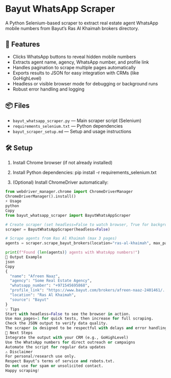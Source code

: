 
# Bayut WhatsApp Scraper

A Python Selenium-based scraper to extract real estate agent WhatsApp mobile numbers from Bayut’s Ras Al Khaimah brokers directory.

## 🚀 Features

- Clicks WhatsApp buttons to reveal hidden mobile numbers
- Extracts agent name, agency, WhatsApp number, and profile link
- Handles pagination to scrape multiple pages automatically
- Exports results to JSON for easy integration with CRMs (like GoHighLevel)
- Headless or visible browser mode for debugging or background runs
- Robust error handling and logging

## 📦 Files

- `bayut_whatsapp_scraper.py` — Main scraper script (Selenium)
- `requirements_selenium.txt` — Python dependencies
- `bayut_scraper_setup.md` — Setup and usage instructions

## 🛠️ Setup

1. Install Chrome browser (if not already installed)
2. Install Python dependencies:
pip install -r requirements_selenium.txt

3. (Optional) Install ChromeDriver automatically:
```python
from webdriver_manager.chrome import ChromeDriverManager
ChromeDriverManager().install()
⚡ Usage
python
Copy
from bayut_whatsapp_scraper import BayutWhatsAppScraper

# Create scraper (set headless=False to watch browser, True for background)
scraper = BayutWhatsAppScraper(headless=False)

# Scrape agents from Ras Al Khaimah (max 3 pages)
agents = scraper.scrape_bayut_brokers(location="ras-al-khaimah", max_pages=3)

print(f"Found {len(agents)} agents with WhatsApp numbers!")
📝 Output Example
json
Copy
{
  "name": "Afreen Naaz",
  "agency": "Some Real Estate Agency",
  "whatsapp_number": "+971545695868",
  "profile_link": "https://www.bayut.com/brokers/afreen-naaz-2401461/...",
  "location": "Ras Al Khaimah",
  "source": "Bayut"
}
💡 Tips
Start with headless=False to see the browser in action.
Use max_pages=1 for quick tests, then increase for full scraping.
Check the JSON output to verify data quality.
The scraper is designed to be respectful with delays and error handling.
📲 Next Steps
Integrate the output with your CRM (e.g., GoHighLevel)
Use the WhatsApp numbers for direct outreach or campaigns
Automate the script for regular data updates
⚠️ Disclaimer
For personal/research use only.
Respect Bayut’s terms of service and robots.txt.
Do not use for spam or unsolicited contact.
Happy scraping!
